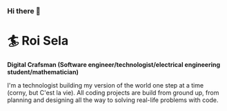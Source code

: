 ### Hi there 👋

# 🏄 Roi Sela

**Digital Crafsman (Software engineer/technologist/electrical engineering student/mathematician)**

I'm a technologist building my version of the world one step at a time (corny, but C'est la vie).
All coding projects are build from ground up, from planning and designing all the way to solving real-life problems with code.


<!--
**roiSela/roiSela** is a ✨ _special_ ✨ repository because its `README.md` (this file) appears on your GitHub profile.

Here are some ideas to get you started:

- 🔭 I’m currently working on ...
- 🌱 I’m currently learning ...
- 👯 I’m looking to collaborate on ...
- 🤔 I’m looking for help with ...
- 💬 Ask me about ...
- 📫 How to reach me: ...
- 😄 Pronouns: ...
- ⚡ Fun fact: ...
-->
